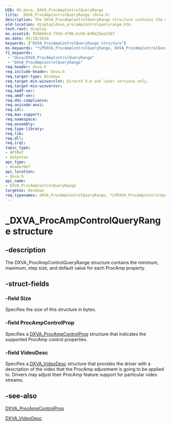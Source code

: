 ```yaml
---
UID: NS:dxva._DXVA_ProcAmpControlQueryRange
title: _DXVA_ProcAmpControlQueryRange (dxva.h)
description: The DXVA_ProcAmpControlQueryRange structure contains the minimum, maximum, step size, and default value for each ProcAmp property.
old-location: display\dxva_procampcontrolqueryrange.htm
tech.root: display
ms.assetid: 934b69cd-f54d-4706-bcb6-8d9e25ea3367
ms.date: 05/10/2018
keywords: ["DXVA_ProcAmpControlQueryRange structure"]
ms.keywords: "*LPDXVA_ProcAmpControlQueryRange, DXVA_ProcAmpControlQueryRange, DXVA_ProcAmpControlQueryRange structure [Display Devices], LPDXVA_ProcAmpControlQueryRange, LPDXVA_ProcAmpControlQueryRange structure pointer [Display Devices], _DXVA_ProcAmpControlQueryRange, display.dxva_procampcontrolqueryrange, dxva/DXVA_ProcAmpControlQueryRange, dxva/LPDXVA_ProcAmpControlQueryRange, dxvaref_5122c77d-0d7a-42a4-be26-f03993fb52db.xml"
f1_keywords:
 - "dxva/DXVA_ProcAmpControlQueryRange"
 - "DXVA_ProcAmpControlQueryRange"
req.header: dxva.h
req.include-header: Dxva.h
req.target-type: Windows
req.target-min-winverclnt: DirectX 9.0 and later versions only.
req.target-min-winversvr: 
req.kmdf-ver: 
req.umdf-ver: 
req.ddi-compliance: 
req.unicode-ansi: 
req.idl: 
req.max-support: 
req.namespace: 
req.assembly: 
req.type-library: 
req.lib: 
req.dll: 
req.irql: 
topic_type:
- APIRef
- kbSyntax
api_type:
- HeaderDef
api_location:
- dxva.h
api_name:
- DXVA_ProcAmpControlQueryRange
targetos: Windows
req.typenames: DXVA_ProcAmpControlQueryRange, *LPDXVA_ProcAmpControlQueryRange
---
```


# _DXVA_ProcAmpControlQueryRange structure


## -description


The DXVA_ProcAmpControlQueryRange structure contains the minimum, maximum, step size, and default value for each ProcAmp property.


## -struct-fields




### -field Size

Specifies the size of this structure in bytes.


### -field ProcAmpControlProp

Specifies a <a href="https://docs.microsoft.com/windows-hardware/drivers/ddi/dxva/ne-dxva-_dxva_procampcontrolprop">DXVA_ProcAmpControlProp</a> structure that indicates the supported ProcAmp control properties.


### -field VideoDesc

Specifies a <a href="https://docs.microsoft.com/windows-hardware/drivers/ddi/dxva/ns-dxva-_dxva_videodesc">DXVA_VideoDesc</a> structure that provides the driver with a description of the video that the ProcAmp adjustment is going to be applied to. Drivers may adjust their ProcAmp feature support for particular video streams.


## -see-also




<a href="https://docs.microsoft.com/windows-hardware/drivers/ddi/dxva/ne-dxva-_dxva_procampcontrolprop">DXVA_ProcAmpControlProp</a>



<a href="https://docs.microsoft.com/windows-hardware/drivers/ddi/dxva/ns-dxva-_dxva_videodesc">DXVA_VideoDesc</a>
 

 

